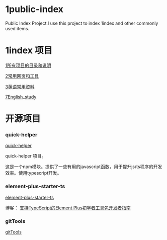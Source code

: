 # 1public-index
Public Index Project.I use this project to index 1index and other commonly used items.

# 1index 项目
[1所有项目的目录和说明](https://github.com/shendl1978/1index/blob/main/README.md)

[2常用网页和工具](https://github.com/shendl1978/1index/blob/main/%E5%B8%B8%E7%94%A8%E7%BD%91%E9%A1%B5%E5%92%8C%E5%B7%A5%E5%85%B7.md)

[3英语常用资料](https://github.com/shendl1978/1index/blob/main/%E8%8B%B1%E8%AF%AD%E5%B8%B8%E7%94%A8%E8%B5%84%E6%96%99.md)

[7English_study](https://github.com/shendlcode/7English_study)




# 开源项目

### quick-helper
[quick-helper](https://github.com/shendl1978/quick-helper)

quick-helper 项目。

这是一个npm模块。提供了一些有用的javascript函数，用于提升js/ts程序的开发效率。使用typescript开发。

### element-plus-starter-ts
[element-plus-starter-ts](https://github.com/shendl1978/element-plus-starter-ts)

博客：
[支持TypeScript的Element Plus初学者工具包开发者指南](https://blog.csdn.net/shendl/article/details/113928514?spm=1001.2014.3001.5501)

### gitTools
[gitTools](https://github.com/shendlcode/gitTools)
